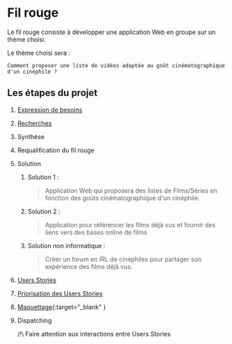 # Fil rouge

Le fil rouge consiste à développer une application Web en groupe sur un thème choisi.

Le thème choisi sera :

`Comment proposer une liste de vidéos adaptée au goût cinématographique d'un cinéphile ?`

## Les étapes du projet

1. [Expression de besoins](documentation/requirements.md)

1. [Recherches](documentation/investigations.md)

1. Synthèse

1. Requalification du fil rouge

1. Solution

   1. Solution 1 :
        >Application Web qui proposera des listes de Films/Séries en fonction des goûts cinématographique d'un cinéphile.
   1. Solution 2 :
        >Application pour référencer les films déjà vus et fournir des liens vers des bases online de films
   1. Solution non informatique :
        >Créer un forum en IRL de cinéphiles pour partager son expérience des films déjà vus.

1. [Users Stories](documentation/users_stories.md#liste-des-users-stories)

1. [Priorisation des Users Stories](documentation/users_stories.md#priorisation-des-users-stories)

1. [Maquettage](mockup/html/index.html){:target="_blank" }

1. Dispatching

   /!\ Faire attention aux interactions entre Users Stories
